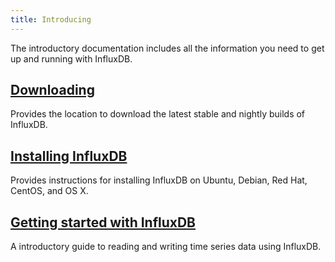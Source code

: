 ```yaml
---
title: Introducing
---
```


The introductory documentation includes all the information you need to get up and running with InfluxDB.

## [Downloading](https://influxdata.com/downloads/#influxdb)

Provides the location to download the latest stable and nightly builds of InfluxDB.

## [Installing InfluxDB](/influxdb/v1.3/introduction/installation/)

Provides instructions for installing InfluxDB on Ubuntu, Debian, Red Hat, CentOS, and OS X.

## [Getting started with InfluxDB](/influxdb/v1.3/introduction/getting_started/)

A introductory guide to reading and writing time series data using InfluxDB.
